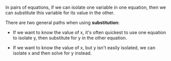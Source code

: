 In pairs of equations, if we can isolate one variable in one equation, then we can substitute this variable for its value in the other.

There are two general paths when using **substitution**:

- If we want to know the value of x, it's often quickest to use one equation to isolate y, then substitute for y in the other equation.

- If we want to know the value of x, but y isn't easily isolated, we can isolate x and then solve for y instead.

